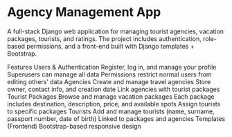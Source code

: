 # Agency Management App
A full-stack Django web application for managing tourist agencies, vacation packages, tourists, and ratings.
The project includes authentication, role-based permissions, and a front-end built with Django templates + Bootstrap.

Features
Users & Authentication
Register, log in, and manage your profile
Superusers can manage all data
Permissions restrict normal users from editing others’ data
Agencies
Create and manage travel agencies
Store owner, contact info, and creation date
Link agencies with tourist packages
Tourist Packages
Browse and manage vacation packages
Each package includes destination, description, price, and available spots
Assign tourists to specific packages
Tourists
Add and manage tourists (name, surname, passport number, date of birth)
Linked to packages and agencies
Templates (Frontend)
Bootstrap-based responsive design
